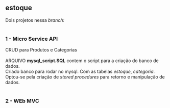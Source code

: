 ## estoque

Dois projetos nessa <i>branch:</i><br><br>

### 1 - Micro Service API<br>
  CRUD para Produtos e Categorias <br><br>
  ARQUIVO <b>mysql_script.SQL</b> contem o script para a criação do banco de dados.<br>
  Criado banco para rodar no mysql. Com as tabelas <i>estoque</i>, <i>categoria</i>. Optou-se pela criação de <i>stored procedures</i> para retorno e manipulação de dados.<br><br>

   
### 2 - WEb MVC<br>
  
